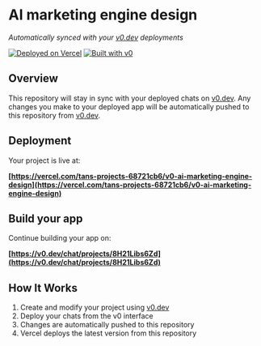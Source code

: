 # AI marketing engine design

_Automatically synced with your [v0.dev](https://v0.dev) deployments_

[![Deployed on Vercel](https://img.shields.io/badge/Deployed%20on-Vercel-black?style=for-the-badge&logo=vercel)](https://vercel.com/tans-projects-68721cb6/v0-ai-marketing-engine-design)
[![Built with v0](https://img.shields.io/badge/Built%20with-v0.dev-black?style=for-the-badge)](https://v0.dev/chat/projects/8H21Libs6Zd)

## Overview

This repository will stay in sync with your deployed chats on [v0.dev](https://v0.dev).
Any changes you make to your deployed app will be automatically pushed to this repository from [v0.dev](https://v0.dev).

## Deployment

Your project is live at:

**[https://vercel.com/tans-projects-68721cb6/v0-ai-marketing-engine-design](https://vercel.com/tans-projects-68721cb6/v0-ai-marketing-engine-design)**

## Build your app

Continue building your app on:

**[https://v0.dev/chat/projects/8H21Libs6Zd](https://v0.dev/chat/projects/8H21Libs6Zd)**

## How It Works

1. Create and modify your project using [v0.dev](https://v0.dev)
2. Deploy your chats from the v0 interface
3. Changes are automatically pushed to this repository
4. Vercel deploys the latest version from this repository
